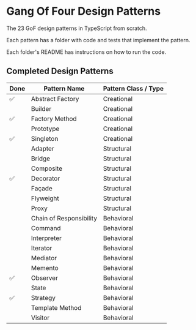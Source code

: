 # Gang Of Four Design Patterns

The 23 GoF design patterns in TypeScript from scratch.

Each pattern has a folder with code and tests that implement the pattern.

Each folder's README has instructions on how to run the code.

## Completed Design Patterns

| Done | Pattern Name            | Pattern Class / Type |
| ---- | ----------------------- | -------------------- |
| ✅   | Abstract Factory        | Creational           |
|      | Builder                 | Creational           |
| ✅   | Factory Method          | Creational           |
|      | Prototype               | Creational           |
| ✅   | Singleton               | Creational           |
|      | Adapter                 | Structural           |
|      | Bridge                  | Structural           |
|      | Composite               | Structural           |
| ✅   | Decorator               | Structural           |
|      | Façade                  | Structural           |
|      | Flyweight               | Structural           |
|      | Proxy                   | Structural           |
|      | Chain of Responsibility | Behavioral           |
|      | Command                 | Behavioral           |
|      | Interpreter             | Behavioral           |
|      | Iterator                | Behavioral           |
|      | Mediator                | Behavioral           |
|      | Memento                 | Behavioral           |
| ✅   | Observer                | Behavioral           |
|      | State                   | Behavioral           |
| ✅   | Strategy                | Behavioral           |
|      | Template Method         | Behavioral           |
|      | Visitor                 | Behavioral           |
